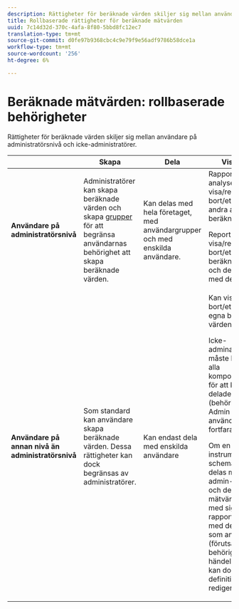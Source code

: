 ```yaml
---
description: Rättigheter för beräknade värden skiljer sig mellan användare på administratörsnivå och icke-administratörer.
title: Rollbaserade rättigheter för beräknade mätvärden
uuid: 7c14d32d-370c-4afa-8f80-5bbd8fc12ec7
translation-type: tm+mt
source-git-commit: d0fe97b9368cbc4c9e79f9e56adf9786b58dce1a
workflow-type: tm+mt
source-wordcount: '256'
ht-degree: 6%

---
```



# Beräknade mätvärden: rollbaserade behörigheter

Rättigheter för beräknade värden skiljer sig mellan användare på administratörsnivå och icke-administratörer.

<table id="table_13F72FD90C964B86BD4B51E6F51ED292"> 
 <thead> 
  <tr> 
   <th colname="col1" class="entry"> </th> 
   <th colname="col02" class="entry"> Skapa </th> 
   <th colname="col2" class="entry"> Dela </th> 
   <th colname="col3" class="entry"> Visa/hantera </th> 
   <th colname="col4" class="entry"> Godkänn </th> 
   <th colname="col5" class="entry"> Använd </th> 
  </tr> 
 </thead>
 <tbody> 
  <tr> 
   <td colname="col1"> <b>Användare på administratörsnivå</b> </td> 
   <td colname="col02"> Administratörer kan skapa beräknade värden och skapa <a href="https://docs.adobe.com/content/help/sv-SE/analytics/admin/user-product-management/user-groups/groups.html"  > grupper </a> för att begränsa användarnas behörighet att skapa beräknade värden. </td> 
   <td colname="col2"> Kan delas med hela företaget, med användargrupper och med enskilda användare. </td> 
   <td colname="col3"> <span class="keyword"> Rapporter och analyser</span>: Kan visa/redigera/ta bort/etc. egna och andra användares beräknade värden. <p> <span class="keyword"> Report Builder  </span>: Kan visa/redigera/ta bort/etc. sina egna beräknade värden och de som delas med dem. </p> </td> 
   <td colname="col4"> Kan godkänna beräknade värden som kanoniska. </td> 
   <td colname="col5"> Kan använda alla beräknade värden i hela organisationen. </td> 
  </tr> 
  <tr> 
   <td colname="col1"> <b>Användare på annan nivå än administratörsnivå</b> </td> 
   <td colname="col02"> Som standard kan användare skapa beräknade värden. Dessa rättigheter kan dock begränsas av administratörer. </td> 
   <td colname="col2"> Kan endast dela med enskilda användare </td> 
   <td colname="col3"> Kan visa/redigera/ta bort/etc. bara deras egna beräknade värden. <p>Icke-adminanvändare måste ha tillgång till alla komponenthändelser för att kunna se delade mått (behörigheterna i Admin Console används fortfarande). </p> <p>Om en instrumentpanel eller schemalagd rapport delas med en icke-admin-användare och de inte har mätvärdena delade med sig, kommer rapporten att köras med det mätvärde som används (förutsatt att de har behörighet att visa händelserna). De kan dock inte se definitionen eller redigera måttet. </p> </td> 
   <td colname="col4"> Kan endast förbruka godkända beräknade värden, kan inte markeras som godkänt. </td> 
   <td colname="col5"> Kan använda egna beräknade värden och segment som har delats med dem. </td> 
  </tr> 
 </tbody> 
</table>

